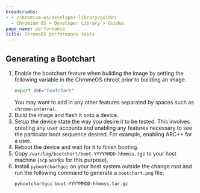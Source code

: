 ```yaml
---
breadcrumbs:
- - /chromium-os/developer-library/guides
  - Chromium OS > Developer Library > Guides
page_name: performance
title: ChromeOS performance tests
---
```


## Generating a Bootchart

1.  Enable the bootchart feature when building the image by setting the
    following variable in the ChromeOS chroot prior to building an image.
    ```bash
    export USE="bootchart"
    ```
    You may want to add in any other features separated by spaces such as
    `chrome-internal`.
1.  Build the image and flash it onto a device.
1.  Setup the device state the way you desire it to be tested. This involves
    creating any user accounts and enabling any features necessary to see the
    particular boot sequence desired. For example, enabling ARC++ for a user.
1.  Reboot the device and wait for it to finish booting.
1.  Copy `/var/log/bootchart/boot-YYYYMMDD-hhmmss.tgz` to your host machine
    (`scp` works for this purpose).
1.  Install `pybootchartgui` on your host system outside the change root and run
    the following command to generate a `bootchart.png` file:
    ```bash
    pybootchartgui boot-YYYYMMDD-hhmmss.tar.gz
    ```
